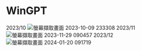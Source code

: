 # WinGPT
2023/10
![螢幕擷取畫面 2023-10-09 233308](https://github.com/zhengshunze/WinGPT/assets/77151276/d070ec88-8c44-4c8f-a3ba-535c6a1ca318)
2023/11
![螢幕擷取畫面 2023-11-29 090457](https://github.com/zhengshunze/WinGPT/assets/77151276/662b92da-435d-441c-b7bf-ede57c6ed97a)
2023/12
![螢幕擷取畫面 2024-01-20 091719](https://github.com/zhengshunze/WinGPT/assets/77151276/b359d531-0dd1-470e-956f-e664428ba1cf)
